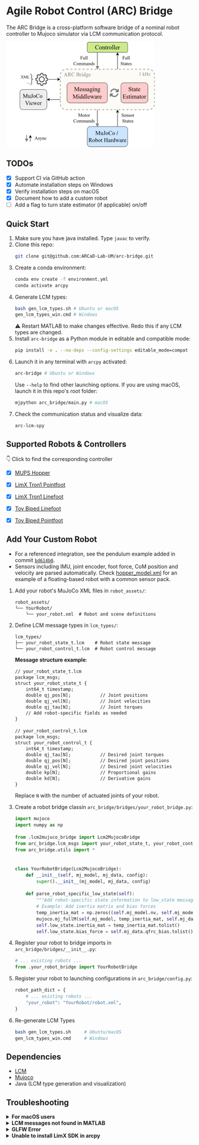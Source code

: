 # Agile Robot Control (ARC) Bridge
The ARC Bridge is a cross-platform software bridge of a nominal robot controller to Mujoco simulator via LCM communication protocol.

<img src="images/arc_bridge.png" width="400">

## TODOs
- [x] Support CI via GitHub action
- [x] Automate installation steps on Windows
- [x] Verify installation steps on macOS
- [x] Document how to add a custom robot
- [ ] Add a flag to turn state estimator (if applicable) on/off

## Quick Start
1. Make sure you have java installed. Type `javac` to verify.
1. Clone this repo:
    ```sh
    git clone git@github.com:ARCaD-Lab-UM/arc-bridge.git
    ```
1. Create a conda environment:
    ```sh
    conda env create -f environment.yml
    conda activate arcpy
    ```
1. Generate LCM types:
    ```sh
    bash gen_lcm_types.sh # Ubuntu or macOS
    gen_lcm_types_win.cmd # Windows
    ```
    :warning: Restart MATLAB to make changes effective. Redo this if any LCM types are changed.     
1. Install `arc-bridge` as a Python module in editable and compatible mode:
    ```sh
    pip install -e . --no-deps --config-settings editable_mode=compat
    ```
1. Launch it in any terminal with `arcpy` activated:
    ```sh
    arc-bridge # Ubuntu or Windows
    ```
    Use `--help` to find other launching options.
    If you are using macOS, launch it in this repo's root folder:
    ```sh
    mjpython arc_bridge/main.py # macOS
    ```
1. Check the communication status and visualize data:
    ```sh
    arc-lcm-spy
    ```


## Supported Robots & Controllers
:point_down: Click to find the corresponding controller
- [x] [MUPS Hopper](https://github.com/ARCaD-Lab-UM/mups-controller)
- [x] [LimX Tron1 Pointfoot](https://github.com/ARCaD-Lab-UM/tron1-model-based-controller/blob/main/point_foot/MAIN_PF_LCM.m)
- [x] [LimX Tron1 Linefoot](https://github.com/ARCaD-Lab-UM/tron1-model-based-controller/blob/main/line_foot/MAIN_LF_LCM.m)
- [x] [Toy Biped Linefoot](https://github.com/ARCaD-Lab-UM/TrainingWheel/blob/main/control_Cassie/MAIN_cassie_LCM.m)
- [x] [Toy Biped Pointfoot](https://github.com/ARCaD-Lab-UM/TrainingWheel/blob/main/control_tron1/MAIN_tron1_LCM.m)


## Add Your Custom Robot

- For a referenced integration, see the pendulum example added in commit [`bd614b0`](https://github.com/ARCaD-Lab-UM/arc-bridge/commit/bd614b0). 
- Sensors including IMU, joint encoder, foot force, CoM position and velocity are parsed automatically. Check [hopper_model.xml](https://github.com/ARCaD-Lab-UM/arc-bridge/blob/main/robot_assets/Hopper_v2/hopper_model.xml) for an example of a floating-based robot with a common sensor pack.

1. Add your robot's MuJoCo XML files in `robot_assets/`:
    ```
    robot_assets/
    └── YourRobot/
        └── your_robot.xml  # Robot and scene definitions
    ```

2. Define LCM message types in `lcm_types/`:
    ```
    lcm_types/
    ├── your_robot_state_t.lcm    # Robot state message
    └── your_robot_control_t.lcm  # Robot control message
    ```

    **Message structure example**:
    ```lcm
    // your_robot_state_t.lcm
    package lcm_msgs;
    struct your_robot_state_t {
        int64_t timestamp;
        double qj_pos[N];           // Joint positions
        double qj_vel[N];           // Joint velocities  
        double qj_tau[N];           // Joint torques
        // Add robot-specific fields as needed
    }

    // your_robot_control_t.lcm  
    package lcm_msgs;
    struct your_robot_control_t {
        int64_t timestamp;
        double qj_tau[N];           // Desired joint torques
        double qj_pos[N];           // Desired joint positions
        double qj_vel[N];           // Desired joint velocities
        double kp[N];               // Proportional gains
        double kd[N];               // Derivative gains
    }
    ```
    Replace `N` with the number of actuated joints of your robot.

3. Create a robot bridge classin `arc_bridge/bridges/your_robot_bridge.py`:
    ```python
    import mujoco
    import numpy as np

    from .lcm2mujuco_bridge import Lcm2MujocoBridge
    from arc_bridge.lcm_msgs import your_robot_state_t, your_robot_control_t
    from arc_bridge.utils import *


    class YourRobotBridge(Lcm2MujocoBridge):
        def __init__(self, mj_model, mj_data, config):
            super().__init__(mj_model, mj_data, config)

        def parse_robot_specific_low_state(self):
            """Add robot-specific state information to low_state message"""
            # Example: Add inertia matrix and bias forces
            temp_inertia_mat = np.zeros((self.mj_model.nv, self.mj_model.nv))
            mujoco.mj_fullM(self.mj_model, temp_inertia_mat, self.mj_data.qM)
            self.low_state.inertia_mat = temp_inertia_mat.tolist()
            self.low_state.bias_force = self.mj_data.qfrc_bias.tolist()
    ```

4. Register your robot to bridge imports in `arc_bridge/bridges/__init__.py`:
    ```python
    # ... existing robots ...
    from .your_robot_bridge import YourRobotBridge
    ```
5. Register your robot to launching configurations in `arc_bridge/config.py`:
    ```python
    robot_path_dict = {
        # ... existing robots ...
        "your_robot": "YourRobot/robot.xml",
    }
    ```

6. Re-generate LCM Types
    ```bash
    bash gen_lcm_types.sh     # Ubuntu/macOS
    gen_lcm_types_win.cmd     # Windows
    ```


## Dependencies
- [LCM](https://github.com/lcm-proj/lcm)
- [Mujoco](https://github.com/google-deepmind/mujoco)
- Java (LCM type generation and visualization)


## Troubleshooting

<details>
    <summary>  
        <b> For macOS users </b>
    </summary>

Use `mjpython` instead of `python` to launch the bridge.
</details>

<details>
    <summary>  
        <b> LCM messages not found in MATLAB </b>
    </summary>

Restart MATLAB once after generating LCM types.
</details>

<details>
    <summary>  
        <b> GLFW Error </b>
    </summary>

```sh
GLFWError: (65542) b'GLX: No GLXFBConfigs returned'
GLFWError: (65545) b'GLX: Failed to find a suitable GLXFBConfig'
ERROR: could not create window
```
Set NVIDIA GPU as primary renderer (for systems with NVIDIA GPUs)
```
export __NV_PRIME_RENDER_OFFLOAD=1
export __GLX_VENDOR_LIBRARY_NAME=nvidia
```
</details>

<details>
    <summary>
        <b> Unable to install LimX SDK in arcpy </b>
    </summary>

Downgrade `mujoco` to 3.2.2 and `numpy` to 1.21.6 manually.
</details>
